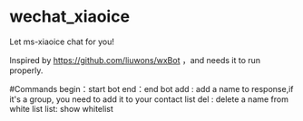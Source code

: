 # wechat_xiaoice
Let ms-xiaoice chat for you!

Inspired by https://github.com/liuwons/wxBot   ，and needs it to run properly.


#Commands
begin：start bot
end：end bot
add <name>: add a name to response,if it's a group, you need to add it to your contact list
del <name>: delete a name from white list
list: show whitelist
